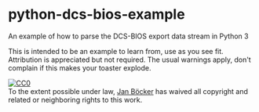 # python-dcs-bios-example
An example of how to parse the DCS-BIOS export data stream in Python 3

This is intended to be an example to learn from, use as you see fit. Attribution is appreciated but not required.
The usual warnings apply, don't complain if this makes your toaster explode.

<p xmlns:dct="http://purl.org/dc/terms/" xmlns:vcard="http://www.w3.org/2001/vcard-rdf/3.0#">
  <a rel="license"
     href="http://creativecommons.org/publicdomain/zero/1.0/">
    <img src="http://i.creativecommons.org/p/zero/1.0/88x31.png" style="border-style: none;" alt="CC0" />
  </a>
  <br />
  To the extent possible under law,
  <a rel="dct:publisher"
     href="https://github.com/jboecker">
    <span property="dct:title">Jan Böcker</span></a>
  has waived all copyright and related or neighboring rights to
  this work.
</p>
